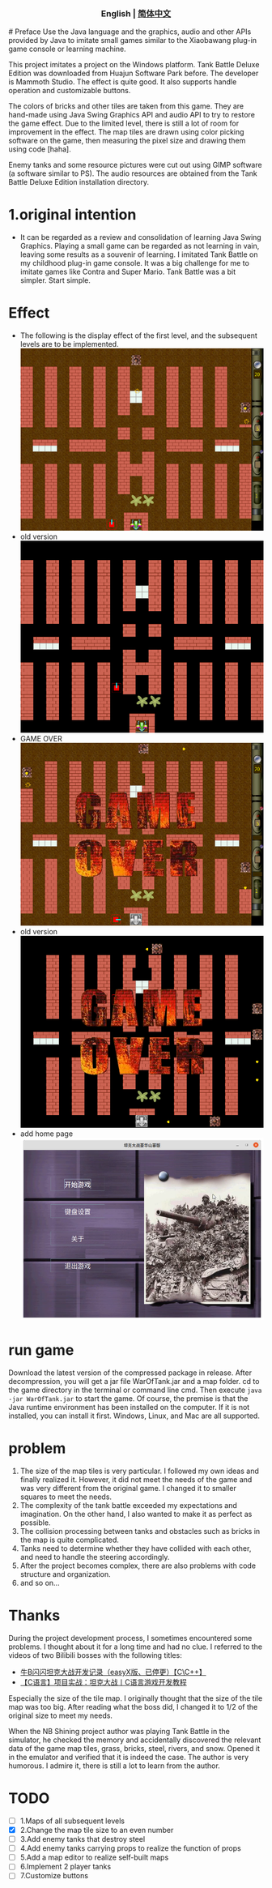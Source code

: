 <h3 align="center">English | <a href="README.md">简体中文</a></h3>
# Preface
Use the Java language and the graphics, audio and other APIs provided by Java to imitate small games similar to the Xiaobawang plug-in game console or learning machine.

This project imitates a project on the Windows platform.
Tank Battle Deluxe Edition was downloaded from Huajun Software Park before. The developer is Mammoth Studio. The effect is quite good. It also supports handle operation and customizable buttons.

The colors of bricks and other tiles are taken from this game. They are hand-made using Java Swing Graphics API and audio API to try to restore the game effect. Due to the limited level, there is still a lot of room for improvement in the effect.
The map tiles are drawn using color picking software on the game, then measuring the pixel size and drawing them using code [haha].

Enemy tanks and some resource pictures were cut out using GIMP software (a software similar to PS). The audio resources are obtained from the Tank Battle Deluxe Edition installation directory.

# 1.original intention
* It can be regarded as a review and consolidation of learning Java Swing Graphics. Playing a small game can be regarded as not learning in vain, leaving some results as a souvenir of learning.
  I imitated Tank Battle on my childhood plug-in game console. It was a big challenge for me to imitate games like Contra and Super Mario. Tank Battle was a bit simpler.
  Start simple.

# Effect
* The following is the display effect of the first level, and the subsequent levels are to be implemented.
  ![alt tag](screenshot/stage1_new.png)
* old version  
  ![alt tag](screenshot/stage1.png)
* GAME OVER
  ![alt tag](screenshot/game_over_new.png)
* old version
  ![alt tag](screenshot/game_over.png)
* add home page
  ![alt tag](screenshot/main.png)

# run game
Download the latest version of the compressed package in release. After decompression, you will get a jar file WarOfTank.jar and a map folder. cd to the game directory in the terminal or command line cmd.
Then execute `java -jar WarOfTank.jar` to start the game. Of course, the premise is that the Java runtime environment has been installed on the computer. If it is not installed, you can install it first.
Windows, Linux, and Mac are all supported.

# problem
1. The size of the map tiles is very particular. I followed my own ideas and finally realized it. However, it did not meet the needs of the game and was very different from the original game. I changed it to smaller squares to meet the needs.
2. The complexity of the tank battle exceeded my expectations and imagination. On the other hand, I also wanted to make it as perfect as possible.
3. The collision processing between tanks and obstacles such as bricks in the map is quite complicated.
4. Tanks need to determine whether they have collided with each other, and need to handle the steering accordingly.
5. After the project becomes complex, there are also problems with code structure and organization.
6. and so on...

# Thanks
During the project development process, I sometimes encountered some problems. I thought about it for a long time and had no clue. I referred to the videos of two Bilibili bosses with the following titles:
* [牛B闪闪坦克大战开发记录（easyX版、已停更）【C\C++】](https://www.bilibili.com/video/BV1cE411o7Gj)
* [【C语言】项目实战：坦克大战丨C语言游戏开发教程](https://www.bilibili.com/video/BV1Ji4y117jk)

Especially the size of the tile map. I originally thought that the size of the tile map was too big. After reading what the boss did, I changed it to 1/2 of the original size to meet my needs.

When the NB Shining project author was playing Tank Battle in the simulator, he checked the memory and accidentally discovered the relevant data of the game map tiles, grass, bricks, steel, rivers, and snow.
Opened it in the emulator and verified that it is indeed the case. The author is very humorous. I admire it, there is still a lot to learn from the author.

# TODO
- [ ] 1.Maps of all subsequent levels
- [x] 2.Change the map tile size to an even number
- [ ] 3.Add enemy tanks that destroy steel
- [ ] 4.Add enemy tanks carrying props to realize the function of props
- [ ] 5.Add a map editor to realize self-built maps
- [ ] 6.Implement 2 player tanks
- [ ] 7.Customize buttons